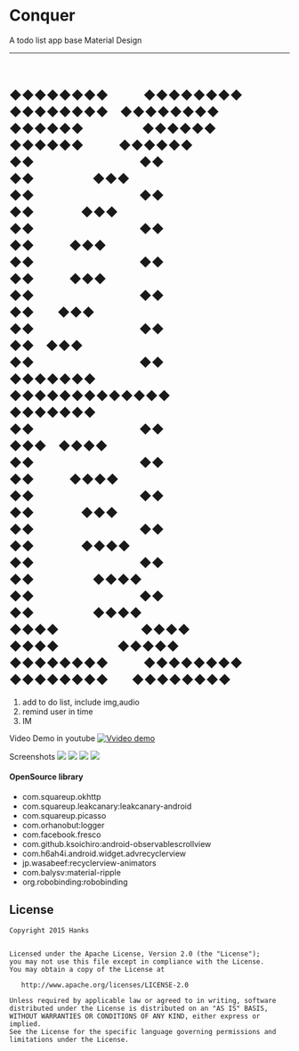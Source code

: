 # Conquer
A todo list app base Material Design

---
　　　　　　　　　　　　　　　　　　　　　　　　　　　　　　　　　　　　　　　　　　　　　　　　　　　　　　　　　
 　　　　　◆◆◆◆◆◆◆◆　　　◆◆◆◆◆◆◆◆　　　　　　　　　　　　◆◆◆◆◆◆◆◆　◆◆◆◆◆◆◆◆　　　　　　　
 　　　　　　◆◆◆◆◆◆　　　　　◆◆◆◆◆◆　　　　　　　　　　　　　　◆◆◆◆◆◆　　　◆◆◆◆◆◆　　　　　　　　
 　　　　　　　　◆◆　　　　　　　　　◆◆　　　　　　　　　　　　　　　　　　◆◆　　　　　◆◆◆　　　　　　　　　　　
 　　　　　　　　◆◆　　　　　　　　　◆◆　　　　　　　　　　　　　　　　　　◆◆　　　　◆◆◆　　　　　　　　　　　　
 　　　　　　　　◆◆　　　　　　　　　◆◆　　　　　　　　　　　　　　　　　　◆◆　　　◆◆◆　　　　　　　　　　　　　
 　　　　　　　　◆◆　　　　　　　　　◆◆　　　　　　　　　　　　　　　　　　◆◆　　　◆◆◆　　　　　　　　　　　　　
 　　　　　　　　◆◆　　　　　　　　　◆◆　　　　　　　　　　　　　　　　　　◆◆　　◆◆◆　　　　　　　　　　　　　　
 　　　　　　　　◆◆　　　　　　　　　◆◆　　　　　　　　　　　　　　　　　　◆◆　◆◆◆　　　　　　　　　　　　　　　
 　　　　　　　　◆◆　　　　　　　　　◆◆　　　　　　　　　　　　　　　　　　◆◆◆◆◆◆◆　　　　　　　　　　　　　　
 　　　　　　　　◆◆◆◆◆◆◆◆◆◆◆◆◆　　　　　　　　　　　　　　　　　　◆◆◆◆◆◆◆　　　　　　　　　　　　　　
 　　　　　　　　◆◆　　　　　　　　　◆◆　　　　　　　　　　　　　　　　　　◆◆◆　◆◆◆◆　　　　　　　　　　　　　
 　　　　　　　　◆◆　　　　　　　　　◆◆　　　　　　　　　　　　　　　　　　◆◆　　　◆◆◆◆　　　　　　　　　　　　
 　　　　　　　　◆◆　　　　　　　　　◆◆　　　　　　　　　　　　　　　　　　◆◆　　　　◆◆◆　　　　　　　　　　　　
 　　　　　　　　◆◆　　　　　　　　　◆◆　　　　　　　　　　　　　　　　　　◆◆　　　　◆◆◆◆　　　　　　　　　　　
 　　　　　　　　◆◆　　　　　　　　　◆◆　　　　　　　　　　　　　　　　　　◆◆　　　　　◆◆◆◆　　　　　　　　　　
 　　　　　　　　◆◆　　　　　　　　　◆◆　　　　　　　　　　　　　　　　　　◆◆　　　　　◆◆◆◆　　　　　　　　　　
 　　　　　　　◆◆◆◆　　　　　　　◆◆◆◆　　　　　　　　　　　　　　　　◆◆◆◆　　　　　◆◆◆◆◆　　　　　　　　
 　　　　　◆◆◆◆◆◆◆◆　　　◆◆◆◆◆◆◆◆　　　　　　　　　　　　◆◆◆◆◆◆◆◆　　◆◆◆◆◆◆◆◆　　　　　　
 　　　　　　　　　　　　　　　　　　　　　　　　　　　　　　　　　　　　　　　　　　　　　　　　　　　　　　　　　　
---

1. add to do list, include img,audio
2. remind user in time
3. IM

Video Demo in youtube
[![Vvideo demo](https://github.com/hanks-zyh/Conquer/blob/master/app/src/main/res/drawable-xxhdpi/ic_launcher.png)](http://www.youtube.com/watch?v=4Ic8UMuPRkk)

Screenshots
![](https://github.com/hanks-zyh/Conquer/blob/master/Screenshot/s0.jpeg)
![](https://github.com/hanks-zyh/Conquer/blob/master/Screenshot/s1.jpeg)
![](https://github.com/hanks-zyh/Conquer/blob/master/Screenshot/s2.jpeg)
![](https://github.com/hanks-zyh/Conquer/blob/master/Screenshot/s3.jpeg)

#### OpenSource library
- com.squareup.okhttp
- com.squareup.leakcanary:leakcanary-android
- com.squareup.picasso
- com.orhanobut:logger
- com.facebook.fresco
- com.github.ksoichiro:android-observablescrollview
- com.h6ah4i.android.widget.advrecyclerview
- jp.wasabeef:recyclerview-animators
- com.balysv:material-ripple
- org.robobinding:robobinding


License
-------

    Copyright 2015 Hanks


    Licensed under the Apache License, Version 2.0 (the "License");
    you may not use this file except in compliance with the License.
    You may obtain a copy of the License at

       http://www.apache.org/licenses/LICENSE-2.0

    Unless required by applicable law or agreed to in writing, software
    distributed under the License is distributed on an "AS IS" BASIS,
    WITHOUT WARRANTIES OR CONDITIONS OF ANY KIND, either express or implied.
    See the License for the specific language governing permissions and
    limitations under the License.
